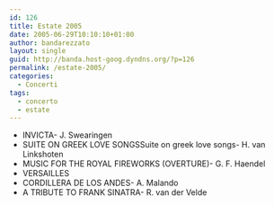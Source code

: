```yaml
---
id: 126
title: Estate 2005
date: 2005-06-29T10:10:10+01:00
author: bandarezzato
layout: single
guid: http://banda.host-goog.dyndns.org/?p=126
permalink: /estate-2005/
categories:
  - Concerti
tags:
  - concerto
  - estate
---
```

  * INVICTA- J. Swearingen
  * SUITE ON GREEK LOVE SONGSSuite on greek love songs- H. van Linkshoten
  * MUSIC FOR THE ROYAL FIREWORKS (OVERTURE)- G. F. Haendel
  * VERSAILLES
  * CORDILLERA DE LOS ANDES- A. Malando
  * A TRIBUTE TO FRANK SINATRA- R. van der Velde

&nbsp;